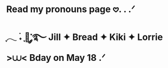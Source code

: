 # Read my pronouns page 𖹭. . .ᐟ
# ִֶָ𓂃 ࣪˖ ִֶָ🐇་༘࿐ Jill ✦ Bread ✦ Kiki ✦ Lorrie >⩊< Bday on May 18 .ᐟ
